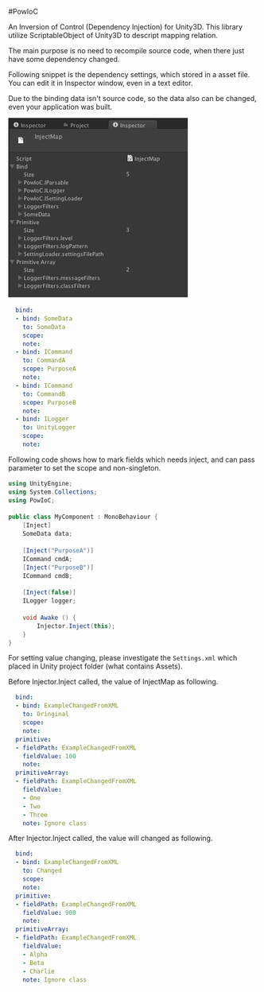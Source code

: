 #PowIoC

An Inversion of Control (Dependency Injection) for Unity3D.
This library utilize ScriptableObject of Unity3D to descript mapping relation.

The main purpose is no need to recompile source code, when there just have some dependency changed.

Following snippet is the dependency settings, which stored in a asset file.
You can edit it in Inspector window, even in a text editor.

Due to the binding data isn't source code, so the data also can be changed, even your application was built.

![Inspector window of InjectMap](https://raw.githubusercontent.com/Lidapow/PowIoC/master/res/img/InspectorOfInjectMap.png)
```YAML
  bind:
  - bind: SomeData
    to: SomeData
    scope: 
    note: 
  - bind: ICommand
    to: CommandA
    scope: PurposeA
    note: 
  - bind: ICommand
    to: CommandB
    scope: PurposeB
    note: 
  - bind: ILogger
    to: UnityLogger
    scope: 
    note: 
```

Following code shows how to mark fields which needs inject, and can pass parameter to set the scope and non-singleton.

```C#
using UnityEngine;
using System.Collections;
using PowIoC;

public class MyComponent : MonoBehaviour {
	[Inject]
	SomeData data; 

	[Inject("PurposeA")]
	ICommand cmdA;
	[Inject("PurposeB")]
	ICommand cmdB;

	[Inject(false)]
	ILogger logger;

	void Awake () {
		Injector.Inject(this);
	}
}
```

For setting value changing, please investigate the `Settings.xml` which placed in Unity project folder (what contains Assets).

Before Injector.Inject called, the value of InjectMap as following.
```YAML
  bind:
  - bind: ExampleChangedFromXML
    to: Oringinal
    scope: 
    note: 
  primitive:
  - fieldPath: ExampleChangedFromXML
    fieldValue: 100
    note: 
  primitiveArray:
  - fieldPath: ExampleChangedFromXML
    fieldValue:
    - One
    - Two
    - Three
    note: Ignore class
```
After Injector.Inject called, the value will changed as following.
```YAML
  bind:
  - bind: ExampleChangedFromXML
    to: Changed
    scope: 
    note: 
  primitive:
  - fieldPath: ExampleChangedFromXML
    fieldValue: 900
    note: 
  primitiveArray:
  - fieldPath: ExampleChangedFromXML
    fieldValue:
    - Alpha
    - Beta
    - Charlie
    note: Ignore class
```

